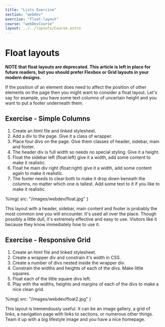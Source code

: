 ```yaml
---
title: "Lists Exercise"
section: "webdev"
exercise: "float-layout"
course: "webDevCourse"
layout: ../../layouts/Course.astro
---
```


# Float layouts

**NOTE that float layouts are deprecated. This article is left in place for future readers, but you should prefer Flexbox or Grid layouts in your modern designs.**

If the position of an element does need to affect the position of other elements on the page then you might want to consider a float layout. Let's say for example, you have some text columns of uncertain height and you want to put a footer underneath them.

## Exercise - Simple Columns

1. Create an html file and linked stylesheet.
2. Add a div to the page. Give it a class of wrapper.
3. Place four divs on the page. Give them classes of header, sidebar, main and footer.
4. The header div is full width so needs no special styling. Give it a height.
5. Float the sidebar left (float:left) give it a width, add some content to make it realistic.
6. Float he main div right (float:right) give it a width, add some content again to make it realistic.
7. The footer needs to clear:both to make it drop down beneath the columns, no matter which one is tallest. Add some text to it if you like to make it realistic.

%img{ src: "/images/webdev/float.jpg" }

This layout with a header, sidebar, main content and footer is probably the most common one you will encounter. It's used all over the place. Though possibly a little dull, it's extremely effective and easy to use. Visitors like it because they know immediately how to use it.

## Exercise - Responsive Grid

1. Create an html file and linked stylesheet.
2. Create a wrapper div and constrain it's width in CSS.
3. Create a number of divs nested inside the wrapper div.
4. Constrain the widths and heights of each of the divs. Make little squares.
5. Float each of the little square divs left.
6. Play with the widths, heights and margins of each of the divs to make a nice clean grid.

%img{ src: "/images/webdev/float2.jpg" }

This layout is tremendously useful. It can be an image gallery, a grid of links, a navigation page with links to sections, or numerous other things. Team it up with a big lifestyle image and you have a nice homepage.
